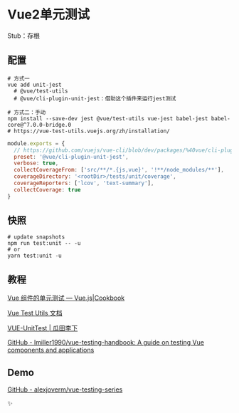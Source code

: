 # Vue2单元测试

Stub：存根

## 配置

```shell
# 方式一
vue add unit-jest
  # @vue/test-utils
  # @vue/cli-plugin-unit-jest：借助这个插件来运行jest测试
```

```shell
# 方式二：手动
npm install --save-dev jest @vue/test-utils vue-jest babel-jest babel-core@^7.0.0-bridge.0
# https://vue-test-utils.vuejs.org/zh/installation/
```

```js
module.exports = {
  // https://github.com/vuejs/vue-cli/blob/dev/packages/%40vue/cli-plugin-unit-jest/presets/default/jest-preset.js
  preset: '@vue/cli-plugin-unit-jest',
  verbose: true,
  collectCoverageFrom: ['src/**/*.{js,vue}', '!**/node_modules/**'],
  coverageDirectory: '<rootDir>/tests/unit/coverage',
  coverageReporters: ['lcov', 'text-summary'],
  collectCoverage: true
}
```

## 快照

```shell
# update snapshots
npm run test:unit -- -u
# or
yarn test:unit -u
```



## 教程

[Vue 组件的单元测试 — Vue.js|Cookbook](https://cn.vuejs.org/v2/cookbook/unit-testing-vue-components.html)

[Vue Test Utils 文档](https://vue-test-utils.vuejs.org/zh/)

[VUE-UnitTest | 瓜田李下](https://holylovelqq.github.io/vue/VueUnitTest.html)

[GitHub - lmiller1990/vue-testing-handbook: A guide on testing Vue components and applications](https://github.com/lmiller1990/vue-testing-handbook)



## Demo

[GitHub - alexjoverm/vue-testing-series](https://github.com/alexjoverm/vue-testing-series)

✨
